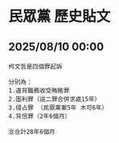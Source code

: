 # 民眾黨 歷史貼文

## 2025/08/10 00:00

```
柯文哲是四個罪起訴

分別為：
1.違背職務收受賄賂罪
2.圖利罪（這二罪合併求處15年）
3.侵占罪 （民眾黨案5年 木可6年）
4.背信罪（2年6個月）

🈴合計28年6個月
```